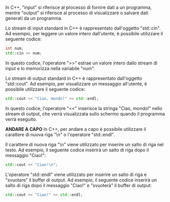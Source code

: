 In C++, "input" si riferisce al processo di fornire dati a un programma, mentre "output" si riferisce al processo di visualizzare o salvare dati generati da un programma.

Lo stream di input standard in C++ è rappresentato dall'oggetto "std::cin". Ad esempio, per leggere un valore intero dall'utente, è possibile utilizzare il seguente codice:

```cpp
int num;
std::cin >> num;
```

In questo codice, l'operatore ">>" estrae un valore intero dallo stream di input e lo memorizza nella variabile "num".

Lo stream di output standard in C++ è rappresentato dall'oggetto "std::cout". Ad esempio, per visualizzare un messaggio all'utente, è possibile utilizzare il seguente codice:

```cpp 
std::cout << "Ciao, mondo!" << std::endl;
```

In questo codice, l'operatore "<<" inserisce la stringa "Ciao, mondo!" nello stream di output, che verrà visualizzata sullo schermo quando il programma verrà eseguito.

**ANDARE A CAPO**
In C++, per andare a capo è possibile utilizzare il carattere di nuova riga "\n" o l'operatore "std::endl".

Il carattere di nuova riga "\n" viene utilizzato per inserire un salto di riga nel testo. Ad esempio, il seguente codice inserirà un salto di riga dopo il messaggio "Ciao!":

```cpp
std::cout << "Ciao!\n";
```

L'operatore "std::endl" viene utilizzato per inserire un salto di riga e "svuotare" il buffer di output. Ad esempio, il seguente codice inserirà un salto di riga dopo il messaggio "Ciao!" e "svuoterà" il buffer di output:

```cpp
std::cout << "Ciao!" << std::endl;
```